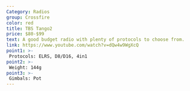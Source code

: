 ```yaml
---
Category: Radios
group: Crossfire
color: red
title: TBS Tango2
price: $80-$99
text: A good budget radio with plenty of protocols to choose from.
link: https://www.youtube.com/watch?v=dQw4w9WgXcQ
point1: >-
 Protocols: ELRS, D8/D16, 4in1
point2: >-
 Weight: 144g
point3: >-
 Gimbals: Pot
---
```

